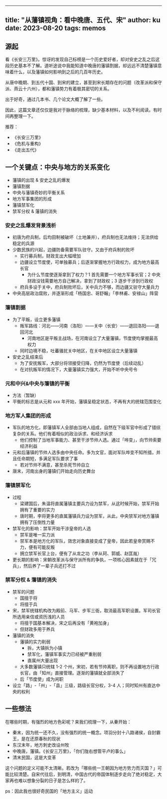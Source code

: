 
---

title: "从藩镇视角：看中晚唐、五代、宋"
author: ku
date: 2023-08-20
tags: memos
---

## 源起

看《长安三万里》。惊讶的发现自己标榜是一个历史爱好者，却对安史之乱之后这段历史基本不了解。道听途说中我能知道中晚唐的藩镇割据，却远远不清楚藩镇意味着什么，以及藩镇如何影响到之后的几百年历史。

从唐中晚期、到五代十国、到宋的建立，甚至到宋长期存在的问题（改革派和保守派、燕云十六州），都和藩镇势力有着极其密切的关系。

出于好奇，通过几本书、几个论文大概了解了一些。

因此，这篇文章还仅仅是我对于脉络的梳理，缺少基本材料，以及不利阅读。有时间再整理一下。

推荐：

- 《长安三万里》
- 《危机与重构》
- 《走出五代》

## 一个关键点：中央与地方的关系变化

- 藩镇的出现 & 安史之乱的爆发
- 藩镇割据
- 中央与藩镇奇妙的平衡关系
- 地方军事集团的形成
- 藩镇禁军化
- 禁军分权 & 藩镇的消失

### 安史之乱爆发背景浅析
- 初唐为府兵制，后均田制被破坏（土地兼并），府兵制也无法维持；无法供给稳定的兵源
- 少数民族的兴起，边疆防备需要军队驻守。又由于府兵制的败坏
  - 实行募兵制，财政支出大幅增加
  - 边疆设立节度使，可单独募兵；后逐渐掌握地方行政权力，成为地方最高长官
    - 为什么节度使逐渐拿到了权力？1 首先需要一个地方军事长官；2 中央财政没钱需要地方自己解决，拿到了财政权；3 逐步干涉到行政权
  - 府兵多设于关中，府兵制败坏后，关中兵力不够，而边疆又驻守大量兵力
- 中央高层政治腐败，并逐渐形成「杨国忠、哥舒翰」「李林甫、安禄山」阵营

### 藩镇割据
- 为了平叛，设立更多藩镇
  - 叛军路线：河北——河南（洛阳）——关中（长安）——退回洛阳——退回河北
    - 河南地区是平叛主战场，在河南设立了大量藩镇，节度使均掌握最高权力
  - 同时边境不稳，吐蕃骚扰关中地区，在关中地区设立大量藩镇
- 安史之乱结束后
  - 为了安抚叛军，大部分将领接受归降，仍然为节度使（后续动乱）
  - 在对抗叛军的情况下，大量藩镇实力强大，开始不听中央号令

### 元和中兴&中央与藩镇的平衡
- 方法（暂缺）
- 平衡的标志是从元和 xxx 年开始，藩镇呈稳定状态，不再有大的统辖范围变化

### 地方军人集团的形成
- 军队的地方化，即藩镇军人全部由当地人组成，自然在下级军官中形成了错综复杂的关系。他们有着相似的政治诉求、和经济诉求
  - 他们控制了当地军事能力、甚至干涉节帅人选。通过「哗变」，向节帅索要经济利益
- 元和后藩镇的节帅人选多由中央任命。多为文官，面对军队哗变不知所措，并且任命期短，多满足军队要求了事
  - 若对节帅不满意，甚至杀死节帅自立
- 唐末，河南出身的藩镇们开始走向历史舞台

### 藩镇禁军化
- 过程
  - 梁建国后，朱温将直属藩镇主要兵力设为禁军，从这时候开始，禁军开始拥有了重要的实力
  - 唐时期，李将更多的直属藩镇兵力设为禁军，从此，中央禁军对地方藩镇拥有了压倒性力量
- 禁军化的影响：禁军开始干涉皇帝的人选
  - 禁军是唯一实力派
  - 禁军本是地方化的军队，效忠对象直接变成了皇帝，因此若皇帝赏赐不力，便有可能反叛
  - 拥立禁军长官上台，便有了从龙之功（李从珂、郭威、赵匡胤）
- 更长期的影响：宋朝改革派与保守派所有的争执，一项核心因素就在于「冗兵」，然后养了一辈子兵还打不过

### 禁军分权 & 藩镇的消失
- 禁军的问题
  - 国擅于将
  - 将擅于兵
- 宋，禁军统辖机构改为殿前、马军、步军三衙，取消最高军职设置。军司长官所选用亲信或资历浅的人员
  - 将擅于国基本解决，宋之后再没有「黄袍加身」
  - 但财政多用于养兵
- 藩镇的消失
  - 藩镇的实力削弱
    - 拆，大镇拆为小镇
    - 禁军化，藩镇军事实力已经被严重削弱
    - 直属州大量出现
  - 大多数藩镇只统辖 1-2 个州，宋初，若有节帅离职，则不再设置地方行政长官，由「知州」直接管理。逐渐的藩镇就全部消失了
  - 后「节度使」成为闲职
- 设立「路」-「州」-「县」三级，路级长官分权，3-4 人；同时知州有直达中央的权利

## 一些想法

在哪些时期，有强烈的地方色彩呢？来我们梳理一下，从秦开始：

- 秦末，因为统一还不久，没有强烈的统一概念。项羽分封十八路诸侯，自封霸王，是在还原春秋的现状
- 东汉末年，地方刺史改设州牧
- 中晚唐，藩镇。《长安三万里》，「你们陇右想管平卢的事么」
- 清末民国，这是大变革

这个问题的定义可能不太清晰。若改为「哪些统一王朝因为地方势力而灭国？」可能比较清楚。自宋代往后，到明清，中国古代的帝国体制逐步走向了绝对稳定，大家再也难以想象分裂的日子是怎么样的了。

ps：因此我也很好奇民国的「地方主义」运动
